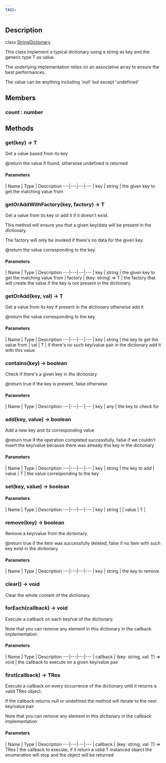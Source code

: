 ```yaml
---
TAGS:
---
```

## Description

class [StringDictionary](/classes/2.4/StringDictionary)

This class implement a typical dictionary using a string as key and the generic type T as value.

The underlying implementation relies on an associative array to ensure the best performances.

The value can be anything including 'null' but except 'undefined'

## Members

### count : number



## Methods

### get(key) &rarr; T

Get a value based from its key

@return the value if found, otherwise undefined is returned

#### Parameters
 | Name | Type | Description
---|---|---|---
 | key | string |  the given key to get the matching value from

### getOrAddWithFactory(key, factory) &rarr; T

Get a value from its key or add it if it doesn't exist.

This method will ensure you that a given key/data will be present in the dictionary.

The factory will only be invoked if there's no data for the given key.

@return the value corresponding to the key.

#### Parameters
 | Name | Type | Description
---|---|---|---
 | key | string |  the given key to get the matching value from
 | factory | (key: string) =&gt; T |  the factory that will create the value if the key is not present in the dictionary.
### getOrAdd(key, val) &rarr; T

Get a value from its key if present in the dictionary otherwise add it

@return the value corresponding to the key

#### Parameters
 | Name | Type | Description
---|---|---|---
 | key | string |  the key to get the value from
 | val | T |  if there's no such key/value pair in the dictionary add it with this value
### contains(key) &rarr; boolean

Check if there's a given key in the dictionary

@return true if the key is present, false otherwise

#### Parameters
 | Name | Type | Description
---|---|---|---
 | key | any |  the key to check for

### add(key, value) &rarr; boolean

Add a new key and its corresponding value

@return true if the operation completed successfully, false if we couldn't insert the key/value because there was already this key in the dictionary

#### Parameters
 | Name | Type | Description
---|---|---|---
 | key | string |  the key to add
 | value | T |  the value corresponding to the key
### set(key, value) &rarr; boolean



#### Parameters
 | Name | Type | Description
---|---|---|---
 | key | string | 
 | value | T | 
### remove(key) &rarr; boolean

Remove a key/value from the dictionary.

@return true if the item was successfully deleted, false if no item with such key exist in the dictionary

#### Parameters
 | Name | Type | Description
---|---|---|---
 | key | string |  the key to remove

### clear() &rarr; void

Clear the whole content of the dictionary
### forEach(callback) &rarr; void

Execute a callback on each key/val of the dictionary.

Note that you can remove any element in this dictionary in the callback implementation

#### Parameters
 | Name | Type | Description
---|---|---|---
 | callback | (key: string, val: T) =&gt; void |  the callback to execute on a given key/value pair

### first(callback) &rarr; TRes

Execute a callback on every occurrence of the dictionary until it returns a valid TRes object.

If the callback returns null or undefined the method will iterate to the next key/value pair

Note that you can remove any element in this dictionary in the callback implementation

#### Parameters
 | Name | Type | Description
---|---|---|---
 | callback | (key: string, val: T) =&gt; TRes |  the callback to execute, if it return a valid T instanced object the enumeration will stop and the object will be returned

